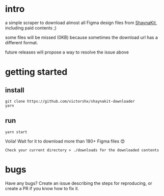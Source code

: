 # intro
a simple scraper to download almost all Figma design files from [ShaynaKit](https://shaynakit.com/landing), including paid contents ;)

some files will be missed (0KB) because sometimes the download url has a different format.

future releases will propose a way to resolve the issue above

# getting started

## install
```
git clone https://github.com/victorshx/shaynakit-downloader
yarn
```

## run
```
yarn start
```
Voila! Wait for it to download more than 180+ Figma files 😍

`
Check your current directory > ./downloads for the downloaded contents
`
# bugs
Have any bugs? Create an issue describing the steps for reproducing, or create a PR if you know how to fix it. 
